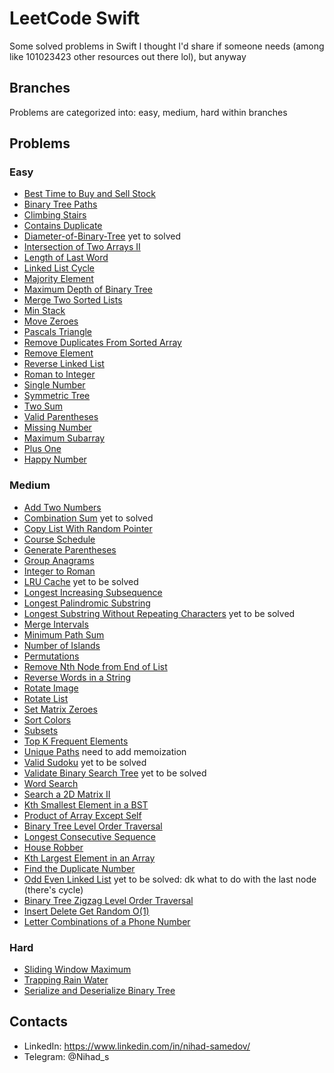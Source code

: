 # LeetCode Swift
Some solved problems in Swift I thought I'd share if someone needs (among like 101023423 other resources out there lol), but anyway

## Branches
Problems are categorized into: easy, medium, hard within branches

## Problems
### Easy
* [Best Time to Buy and Sell Stock](https://github.com/N-ihad/LeetCode-Swift/tree/easy/BestTimeToBuyAndSellStock)
* [Binary Tree Paths](https://github.com/N-ihad/LeetCode-Swift/tree/easy/BinaryTreePaths)
* [Climbing Stairs](https://github.com/N-ihad/LeetCode-Swift/tree/easy/ClimbingStairs)
* [Contains Duplicate](https://github.com/N-ihad/LeetCode-Swift/tree/easy/ContainsDuplicate)
* [Diameter-of-Binary-Tree](https://github.com/N-ihad/LeetCode-Swift/tree/easy/Diameter-of-Binary-Tree) yet to solved
* [Intersection of Two Arrays II](https://github.com/N-ihad/LeetCode-Swift/tree/easy/IntersectionOfTwoArraysII)
* [Length of Last Word](https://github.com/N-ihad/LeetCode-Swift/tree/easy/LengthOfLastWord)
* [Linked List Cycle](https://github.com/N-ihad/LeetCode-Swift/tree/easy/LinkedListCycle)
* [Majority Element](https://github.com/N-ihad/LeetCode-Swift/tree/easy/MajorityElement)
* [Maximum Depth of Binary Tree](https://github.com/N-ihad/LeetCode-Swift/tree/easy/MaximumDepthOfBinaryTree)
* [Merge Two Sorted Lists](https://github.com/N-ihad/LeetCode-Swift/tree/easy/MergeTwoSortedLists)
* [Min Stack](https://github.com/N-ihad/LeetCode-Swift/tree/easy/MinStack)
* [Move Zeroes](https://github.com/N-ihad/LeetCode-Swift/tree/easy/MoveZeroes)
* [Pascals Triangle](https://github.com/N-ihad/LeetCode-Swift/tree/easy/PascalsTriangle)
* [Remove Duplicates From Sorted Array](https://github.com/N-ihad/LeetCode-Swift/tree/easy/RemoveDuplicatesFromSortedArray)
* [Remove Element](https://github.com/N-ihad/LeetCode-Swift/tree/easy/RemoveElement)
* [Reverse Linked List](https://github.com/N-ihad/LeetCode-Swift/tree/easy/ReverseLinkedList)
* [Roman to Integer](https://github.com/N-ihad/LeetCode-Swift/tree/easy/RomanToInteger)
* [Single Number](https://github.com/N-ihad/LeetCode-Swift/tree/easy/SingleNumber)
* [Symmetric Tree](https://github.com/N-ihad/LeetCode-Swift/tree/easy/SymmetricTree)
* [Two Sum](https://github.com/N-ihad/LeetCode-Swift/tree/easy/TwoSum)
* [Valid Parentheses](https://github.com/N-ihad/LeetCode-Swift/tree/easy/ValidParentheses)
* [Missing Number](https://github.com/N-ihad/LeetCode-Swift/tree/easy/MissingNumber)
* [Maximum Subarray](https://github.com/N-ihad/LeetCode-Swift/tree/easy/MaximumSubarray)
* [Plus One](https://github.com/N-ihad/LeetCode-Swift/tree/easy/PlusOne)
* [Happy Number](https://github.com/N-ihad/LeetCode-Swift/tree/easy/HappyNumber)

### Medium
* [Add Two Numbers](https://github.com/N-ihad/LeetCode-Swift/tree/medium/AddTwoNumbers)
* [Combination Sum](https://github.com/N-ihad/LeetCode-Swift/tree/medium/CombinationSum) yet to solved
* [Copy List With Random Pointer](https://github.com/N-ihad/LeetCode-Swift/tree/medium/CopyListWithRandomPointer)
* [Course Schedule](https://github.com/N-ihad/LeetCode-Swift/tree/medium/CourseSchedule)
* [Generate Parentheses](https://github.com/N-ihad/LeetCode-Swift/tree/medium/GenerateParentheses)
* [Group Anagrams](https://github.com/N-ihad/LeetCode-Swift/tree/medium/GroupAnagrams)
* [Integer to Roman](https://github.com/N-ihad/LeetCode-Swift/tree/medium/IntegerToRoman)
* [LRU Cache](https://github.com/N-ihad/LeetCode-Swift/tree/medium/LRUCache) yet to be solved
* [Longest Increasing Subsequence](https://github.com/N-ihad/LeetCode-Swift/tree/medium/LongestIncreasingSubsequence)
* [Longest Palindromic Substring](https://github.com/N-ihad/LeetCode-Swift/tree/medium/LongestPalindromicSubstring)
* [Longest Substring Without Repeating Characters](https://github.com/N-ihad/LeetCode-Swift/tree/medium/LongestSubstringWithoutRepeatingCharacters) yet to be solved
* [Merge Intervals](https://github.com/N-ihad/LeetCode-Swift/tree/medium/MergeIntervals)
* [Minimum Path Sum](https://github.com/N-ihad/LeetCode-Swift/tree/medium/MinimumPathSum)
* [Number of Islands](https://github.com/N-ihad/LeetCode-Swift/tree/medium/NumberOfIslands)
* [Permutations](https://github.com/N-ihad/LeetCode-Swift/tree/medium/Permutations)
* [Remove Nth Node from End of List](https://github.com/N-ihad/LeetCode-Swift/tree/medium/RemoveNthNodeFromEndOfList)
* [Reverse Words in a String](https://github.com/N-ihad/LeetCode-Swift/tree/medium/ReverseWordsInAString)
* [Rotate Image](https://github.com/N-ihad/LeetCode-Swift/tree/medium/RotateImage)
* [Rotate List](https://github.com/N-ihad/LeetCode-Swift/tree/medium/RotateList)
* [Set Matrix Zeroes](https://github.com/N-ihad/LeetCode-Swift/tree/medium/SetMatrixZeroes)
* [Sort Colors](https://github.com/N-ihad/LeetCode-Swift/tree/medium/SortColors)
* [Subsets](https://github.com/N-ihad/LeetCode-Swift/tree/medium/Subsets)
* [Top K Frequent Elements](https://github.com/N-ihad/LeetCode-Swift/tree/medium/TopKFrequentElements)
* [Unique Paths](https://github.com/N-ihad/LeetCode-Swift/tree/medium/UniquePaths) need to add memoization
* [Valid Sudoku](https://github.com/N-ihad/LeetCode-Swift/tree/medium/ValidSudoku) yet to be solved
* [Validate Binary Search Tree](https://github.com/N-ihad/LeetCode-Swift/tree/medium/ValidateBinarySearchTree) yet to be solved
* [Word Search](https://github.com/N-ihad/LeetCode-Swift/tree/medium/WordSearch)
* [Search a 2D Matrix II](https://github.com/N-ihad/LeetCode-Swift/tree/medium/SearchA2DMatrixII)
* [Kth Smallest Element in a BST](https://github.com/N-ihad/LeetCode-Swift/tree/medium/KthSmallestElementInABST)
* [Product of Array Except Self](https://github.com/N-ihad/LeetCode-Swift/tree/medium/ProductOfArrayExceptSelf)
* [Binary Tree Level Order Traversal](https://github.com/N-ihad/LeetCode-Swift/tree/medium/BinaryTreeLevelOrderTraversal)
* [Longest Consecutive Sequence](https://github.com/N-ihad/LeetCode-Swift/tree/medium/LongestConsecutiveSequence)
* [House Robber](https://github.com/N-ihad/LeetCode-Swift/tree/medium/HouseRobber)
* [Kth Largest Element in an Array](https://github.com/N-ihad/LeetCode-Swift/tree/medium/KthLargestElementInAnArray)
* [Find the Duplicate Number](https://github.com/N-ihad/LeetCode-Swift/tree/medium/FindTheDuplicateNumber)
* [Odd Even Linked List](https://github.com/N-ihad/LeetCode-Swift/tree/medium/OddEvenLinkedList) yet to be solved: dk what to do with the last node (there's cycle)
* [Binary Tree Zigzag Level Order Traversal](https://github.com/N-ihad/LeetCode-Swift/tree/medium/BinaryTreeZigzagLevelOrderTraversal)
* [Insert Delete Get Random O(1)](https://github.com/N-ihad/LeetCode-Swift/tree/medium/InsertDeleteGetRandomO(1))
* [Letter Combinations of a Phone Number](https://github.com/N-ihad/LeetCode-Swift/tree/medium/LetterCombinationsOfAPhoneNumber)

### Hard
* [Sliding Window Maximum](https://github.com/N-ihad/LeetCode-Swift/tree/hard/SlidingWindowMaximum)
* [Trapping Rain Water](https://github.com/N-ihad/LeetCode-Swift/tree/hard/TrappingRainWater)
* [Serialize and Deserialize Binary Tree](https://github.com/N-ihad/LeetCode-Swift/tree/hard/SerializeAndDeserializeBinaryTree)

## Contacts
* LinkedIn: https://www.linkedin.com/in/nihad-samedov/
* Telegram: @Nihad_s
